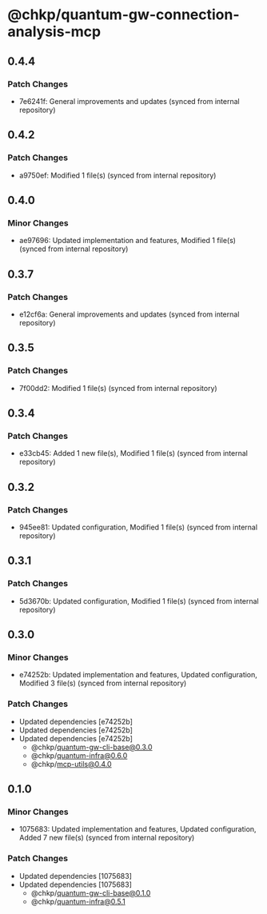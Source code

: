# @chkp/quantum-gw-connection-analysis-mcp

## 0.4.4

### Patch Changes

- 7e6241f: General improvements and updates (synced from internal repository)

## 0.4.2

### Patch Changes

- a9750ef: Modified 1 file(s) (synced from internal repository)

## 0.4.0

### Minor Changes

- ae97696: Updated implementation and features, Modified 1 file(s) (synced from internal repository)

## 0.3.7

### Patch Changes

- e12cf6a: General improvements and updates (synced from internal repository)

## 0.3.5

### Patch Changes

- 7f00dd2: Modified 1 file(s) (synced from internal repository)

## 0.3.4

### Patch Changes

- e33cb45: Added 1 new file(s), Modified 1 file(s) (synced from internal repository)

## 0.3.2

### Patch Changes

- 945ee81: Updated configuration, Modified 1 file(s) (synced from internal repository)

## 0.3.1

### Patch Changes

- 5d3670b: Updated configuration, Modified 1 file(s) (synced from internal repository)

## 0.3.0

### Minor Changes

- e74252b: Updated implementation and features, Updated configuration, Modified 3 file(s) (synced from internal repository)

### Patch Changes

- Updated dependencies [e74252b]
- Updated dependencies [e74252b]
- Updated dependencies [e74252b]
  - @chkp/quantum-gw-cli-base@0.3.0
  - @chkp/quantum-infra@0.6.0
  - @chkp/mcp-utils@0.4.0

## 0.1.0

### Minor Changes

- 1075683: Updated implementation and features, Updated configuration, Added 7 new file(s) (synced from internal repository)

### Patch Changes

- Updated dependencies [1075683]
- Updated dependencies [1075683]
  - @chkp/quantum-gw-cli-base@0.1.0
  - @chkp/quantum-infra@0.5.1
